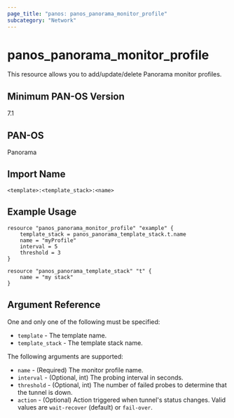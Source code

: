 ```yaml
---
page_title: "panos: panos_panorama_monitor_profile"
subcategory: "Network"
---
```


# panos_panorama_monitor_profile

This resource allows you to add/update/delete Panorama monitor profiles.


## Minimum PAN-OS Version

7.1


## PAN-OS

Panorama


## Import Name

```
<template>:<template_stack>:<name>
```

## Example Usage

```hcl
resource "panos_panorama_monitor_profile" "example" {
    template_stack = panos_panorama_template_stack.t.name
    name = "myProfile"
    interval = 5
    threshold = 3
}

resource "panos_panorama_template_stack" "t" {
    name = "my stack"
}
```

## Argument Reference

One and only one of the following must be specified:

* `template` - The template name.
* `template_stack` - The template stack name.

The following arguments are supported:

* `name` - (Required) The monitor profile name.
* `interval` - (Optional, int) The probing interval in seconds.
* `threshold` - (Optional, int) The number of failed probes to determine that
  the tunnel is down.
* `action` - (Optional) Action triggered when tunnel's status changes.  Valid values
  are `wait-recover` (default) or `fail-over`.
